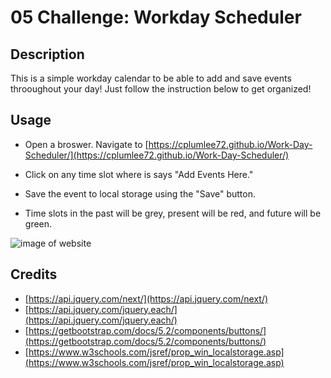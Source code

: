 # 05 Challenge: Workday Scheduler

## Description
This is a simple workday calendar to be able to add and save events throoughout your day! Just follow the instruction below to get organized!  



## Usage 

- Open a broswer. Navigate to [https://cplumlee72.github.io/Work-Day-Scheduler/](https://cplumlee72.github.io/Work-Day-Scheduler/)

- Click on any time slot where is says "Add Events Here."  

- Save the event to local storage using the "Save" button. 

- Time slots in the past will be grey, present will be red, and future will be green. 


![image of website]()

## Credits 

- [https://api.jquery.com/next/](https://api.jquery.com/next/)
- [https://api.jquery.com/jquery.each/](https://api.jquery.com/jquery.each/)
- [https://getbootstrap.com/docs/5.2/components/buttons/](https://getbootstrap.com/docs/5.2/components/buttons/)
- [https://www.w3schools.com/jsref/prop_win_localstorage.asp](https://www.w3schools.com/jsref/prop_win_localstorage.asp)